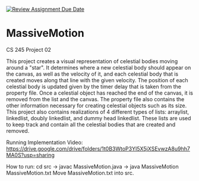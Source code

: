 [![Review Assignment Due Date](https://classroom.github.com/assets/deadline-readme-button-22041afd0340ce965d47ae6ef1cefeee28c7c493a6346c4f15d667ab976d596c.svg)](https://classroom.github.com/a/J_c8sizy)
# MassiveMotion
CS 245 Project 02

This project creates a visual representation of celestial bodies moving around a "star". It determines where a new celestial body should appear on the canvas, as well as the velocity of it, and each celestial body that is created moves along that line with the given velocity. The position of each celestial body is updated given by the timer delay that is taken from the property file. Once a celestial object has reached the end of the canvas, it is removed from the list and the canvas. The property file also contains the other information necessary for creating celestial objects such as its size. This project also contains realizations of 4 different types of lists: arraylist, linkedlist, doubly linkedlist, and dummy head linkedlist. These lists are used to keep track and contain all the celestial bodies that are created and removed. 

Running Implementation Video: https://drive.google.com/drive/folders/1t0B3WtoP3YI5X5jXSEvwzA8u9hh7MA0S?usp=sharing

How to run: cd src -> javac MassiveMotion.java -> java MassiveMotion MassiveMotion.txt
Move MassiveMotion.txt into src.
